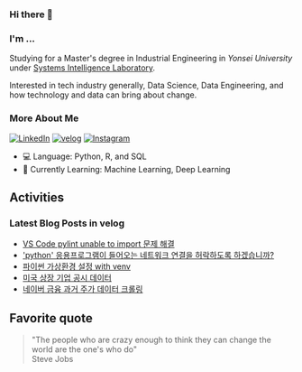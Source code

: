 ### Hi there 👋

### I'm ...

Studying for a Master's degree in Industrial Engineering in *Yonsei University* under [Systems Intelligence Laboratory](https://www.systemintelligencelab.website/).

Interested in tech industry generally, Data Science, Data Engineering, and how technology and data can bring about change.

<!--
- 🔭 currently working on things related with python portfolio management app.
-->

### More About Me

[![LinkedIn](https://img.shields.io/badge/LinkedIn-white?logo=linkedin&logoColor=2867B2)](https://www.linkedin.com/in/ji-woo-choi/)
[![velog](https://img.shields.io/badge/velog-white?logo=velog&logoColor=%2320C997)](https://velog.io/@choi-jiwoo)
[![Instagram](https://img.shields.io/badge/Instagram-white?logo=instagram&logoColor=E4405F)](https://www.instagram.com/cho2_ji/)

- 💻 Language: Python, R, and SQL
- 🌱 Currently Learning: Machine Learning, Deep Learning

<!--
[![Twitter](https://img.shields.io/badge/Twitter-white?logo=twitter&logoColor=1DA1F2)](https://twitter.com/cho2_ji)
[![kaggle](https://img.shields.io/badge/kaggle-5ABBF9?logo=kaggle&logoColor=ffffff)](https://www.kaggle.com/cho2jiwoo)
-->

## Activities

### Latest Blog Posts in velog
<!-- BLOG-POST-LIST:START -->
- [VS Code pylint unable to import 문제 해결](https://velog.io/@choi-jiwoo/VS-Code-pylint-unable-to-import-%EB%AC%B8%EC%A0%9C-%ED%95%B4%EA%B2%B0)
- [&#39;python&#39; 응용프로그램이 들어오는 네트워크 연결을 허락하도록 하겠습니까?](https://velog.io/@choi-jiwoo/python-%EC%9D%91%EC%9A%A9%ED%94%84%EB%A1%9C%EA%B7%B8%EB%9E%A8%EC%9D%B4-%EB%93%A4%EC%96%B4%EC%98%A4%EB%8A%94-%EB%84%A4%ED%8A%B8%EC%9B%8C%ED%81%AC-%EC%97%B0%EA%B2%B0%EC%9D%84-%ED%97%88%EB%9D%BD%ED%95%98%EB%8F%84%EB%A1%9D-%ED%95%98%EA%B2%A0%EC%8A%B5%EB%8B%88%EA%B9%8C)
- [파이썬 가상환경 설정 with venv](https://velog.io/@choi-jiwoo/%ED%8C%8C%EC%9D%B4%EC%8D%AC-%EA%B0%80%EC%83%81%ED%99%98%EA%B2%BD-%EC%84%A4%EC%A0%95-with-venv)
- [미국 상장 기업 공시 데이터](https://velog.io/@choi-jiwoo/%EB%AF%B8%EA%B5%AD-%EC%83%81%EC%9E%A5-%EA%B8%B0%EC%97%85-%EA%B3%B5%EC%8B%9C-%EB%8D%B0%EC%9D%B4%ED%84%B0)
- [네이버 금융 과거 주가 데이터 크롤링](https://velog.io/@choi-jiwoo/%EB%84%A4%EC%9D%B4%EB%B2%84-%EA%B8%88%EC%9C%B5-%EA%B3%BC%EA%B1%B0-%EC%A3%BC%EA%B0%80-%EB%8D%B0%EC%9D%B4%ED%84%B0-%ED%81%AC%EB%A1%A4%EB%A7%81)
<!-- BLOG-POST-LIST:END -->

<!--
### Answers in stackoverflow
< ! - - STACKOVERFLOW:START - - >
- [Answer by Jiwoo Choi for Failed to install mongo db in Mac Big Sur](https://stackoverflow.com/questions/63649370/failed-to-install-mongo-db-in-mac-big-sur/68812332#68812332)
- [Answer by Jiwoo Choi for pandas add sql table, check if table exists](https://stackoverflow.com/questions/27939643/pandas-add-sql-table-check-if-table-exists/68572608#68572608)
- [Answer by Jiwoo Choi for TypeError: object of type 'int' has no len() when using sop.brute](https://stackoverflow.com/questions/50405177/typeerror-object-of-type-int-has-no-len-when-using-sop-brute/65989709#65989709)
< ! - - STACKOVERFLOW:END - - >
-->

## Favorite quote
> "The people who are crazy enough to think they can change the world are the one's who do"
</br> Steve Jobs

<!--
**cho2ji/cho2ji** is a ✨ _special_ ✨ repository because its `README.md` (this file) appears on your GitHub profile.

Here are some ideas to get you started:

- 🔭 I’m currently working on ...
- 🌱 I’m currently learning ...
- 👯 I’m looking to collaborate on ...
- 🤔 I’m looking for help with ...
- 💬 Ask me about ...
- 📫 How to reach me: ...
- 😄 Pronouns: ...
- ⚡ Fun fact: ...
-->
